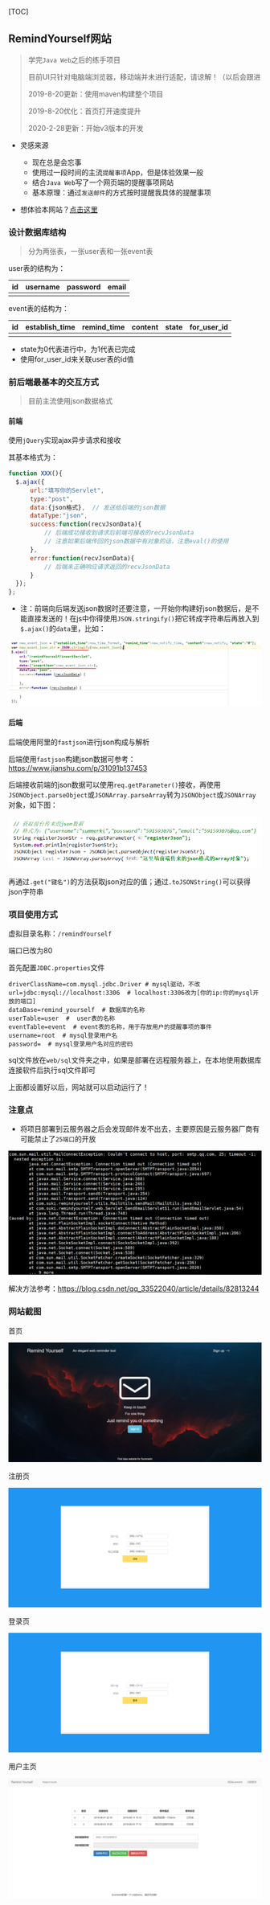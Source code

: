 [TOC]



## RemindYourself网站

>  学完`Java Web`之后的练手项目
>
>
>
>  目前UI只针对电脑端浏览器，移动端并未进行适配，请谅解！（以后会跟进
>
>  2019-8-20更新：使用maven构建整个项目
>
>  2019-8-20优化：首页打开速度提升
>
>  2020-2-28更新：开始v3版本的开发



+ 灵感来源
    + 现在总是会忘事
    + 使用过一段时间的主流`提醒事项`App，但是体验效果一般
    + 结合`Java Web`写了一个网页端的提醒事项网站
    + 基本原理：通过`发送邮件`的方式按时提醒我具体的提醒事项

+ 想体验本网站？[点击这里](http://203.195.245.250/remindYourself)

### 设计数据库结构

> 分为两张表，一张user表和一张event表

user表的结构为：

| id   | username | password | email |
| ---- | -------- | -------- | ----- |
|      |          |          |       |

event表的结构为：

| id   | establish_time | remind_time | content | state | for_user_id |
| ---- | -------------- | ----------- | ------- | ----- | ----------- |
|      |                |             |         |       |             |

+ state为0代表进行中，为1代表已完成
+ 使用for_user_id来关联user表的id值





### 前后端最基本的交互方式

> 目前主流使用json数据格式

#### 前端

使用`jQuery`实现ajax异步请求和接收

其基本格式为：

```javascript
function XXX(){
  $.ajax({
      url:"填写你的Servlet",
      type:"post",
      data:{json格式},  // 发送给后端的json数据
      dataType:"json",
      success:function(recvJsonData){
          // 后端成功接收到请求后前端可接收的recvJsonData
          // 注意如果后端传回的json数据中有对象的话，注意eval()的使用
      },
      error:function(recvJsonData){
          // 后端未正确响应请求返回的recvJsonData
      }
  });  
};
```

+ 注：前端向后端发送json数据时还要注意，一开始你构建好json数据后，是不能直接发送的！在js中你得使用`JSON.stringify()`把它转成字符串后再放入到`$.ajax()`的`data`里，比如：

![1559555050981](README.assets/1559555050981.png)



#### 后端

后端使用阿里的`fastjson`进行json构成与解析

后端使用`fastjson`构建json数据可参考：https://www.jianshu.com/p/31091b137453

后端接收前端的json数据可以使用`req.getParameter()`接收，再使用`JSONObject.parseObject`或`JSONArray.parseArray`转为`JSONObject`或`JSONArray`对象，如下图：

![1559555464883](README.assets/1559555464883.png)

再通过`.get("键名")`的方法获取json对应的值；通过`.toJSONString()`可以获得json字符串



### 项目使用方式

虚拟目录名称：`/remindYourself`

端口已改为80

首先配置`JDBC.properties`文件

```properties
driverClassName=com.mysql.jdbc.Driver # mysql驱动，不改
url=jdbc:mysql://localhost:3306  # localhost:3306改为[你的ip:你的mysql开放的端口]
dataBase=remind_yourself  # 数据库的名称
userTable=user  #  user表的名称
eventTable=event  # event表的名称，用于存放用户的提醒事项的事件
username=root  # mysql登录用户名
password=  # mysql登录用户名对应的密码
```

sql文件放在`web/sql`文件夹之中，如果是部署在远程服务器上，在本地使用数据库连接软件后执行sql文件即可

上面都设置好以后，网站就可以启动运行了！



### 注意点

+ 将项目部署到云服务器之后会发现邮件发不出去，主要原因是云服务器厂商有可能禁止了`25端口`的开放

![1559566132125](README.assets/1559566132125.png)

解决方法参考：https://blog.csdn.net/qq_33522040/article/details/82813244



### 网站截图

首页

![1559556093704](README.assets/1559556093704.png)

注册页

![1559556128571](README.assets/1559556128571.png)

登录页

![1559556156915](README.assets/1559556156915.png)

用户主页

![1559556207148](README.assets/1559556207148.png)